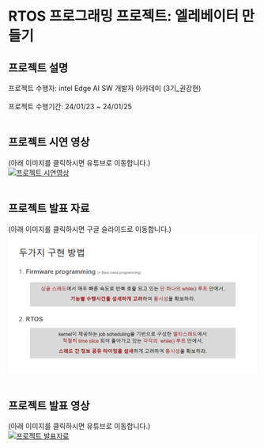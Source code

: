 RTOS 프로그래밍 프로젝트: 엘레베이터 만들기
==========
## 프로젝트 설명
프로젝트 수행자: intel Edge AI SW 개발자 아카데미 (3기_권강현)<br>
<br>
프로젝트 수행기간: 24/01/23 ~ 24/01/25<br>
<br>

## 프로젝트 시연 영상
(아래 이미지를 클릭하시면 유튜브로 이동합니다.)<br>
[![프로젝트 시연영상](http://img.youtube.com/vi/OEkAqknPXx0/0.jpg)](https://youtu.be/OEkAqknPXx0)<br>
<br>

## 프로젝트 발표 자료
(아래 이미지를 클릭하시면 구글 슬라이드로 이동합니다.)<br>
[![프로젝트 발표자료](./project_ppt_thumbnail.png)](https://docs.google.com/presentation/d/1qnjRN9fbaiyaQ3oiGFFJK4BcpVHI1VP_nHUHaA-1oCM/edit?usp=sharing)<br>
<br>

## 프로젝트 발표 영상
(아래 이미지를 클릭하시면 유튜브로 이동합니다.)<br>
[![프로젝트 발표자료](http://img.youtube.com/vi/EVyC0jMdom0/0.jpg)](https://youtu.be/EVyC0jMdom0)<br>
<br>
